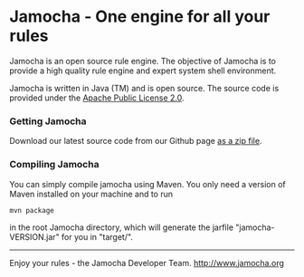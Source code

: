 # Jamocha - One engine for all your rules

 Jamocha is an open source rule engine. The objective of Jamocha is to provide
 a high quality rule engine and expert system shell environment.

 Jamocha is written in Java (TM) and is open source. The source code is provided
 under the [Apache Public License 2.0](LICENSE).


### Getting Jamocha

Download our latest source code from our Github page [as a zip file](https://github.com/RWTH-i5-IDSG/jamocha/archive/master.zip).


### Compiling Jamocha

You can simply compile jamocha using Maven. You only need a version of Maven installed on your machine and to run

```
mvn package
```

in the root Jamocha directory, which will generate the jarfile "jamocha-VERSION.jar" for you in "target/".


---


Enjoy your rules - the Jamocha Developer Team.
http://www.jamocha.org
